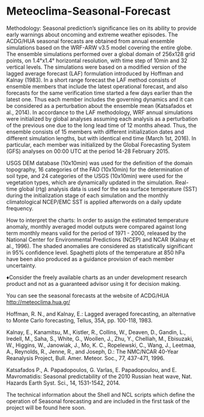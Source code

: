 # Meteoclima-Seasonal-Forecast
Methodology: Seasonal prediction’s significance lies on its ability to provide early warnings about oncoming and extreme weather episodes. The ACDG/HUA seasonal forecasts are obtained from annual ensemble simulations based on the WRF-ARW v3.5 model covering the entire globe. The ensemble simulations performed over a global domain of 256x128 grid points, on 1.4°x1.4° horizontal resolution, with time step of 10min and 32 vertical levels. The simulations were based on a modified version of the lagged average forecast (LAF) formulation introduced by Hoffman and Kalnay (1983). In a short range forecast the LAF method consists of ensemble members that include the latest operational forecast, and also forecasts for the same verification time started a few days earlier than the latest one. Thus each member includes the governing dynamics and it can be considered as a perturbation about the ensemble mean (Katsafados et al., 2014). In accordance to the LAF methodology, WRF annual simulations were initialized by global analyses assuming each analysis as a perturbation of the previous one due to the long lead time of 12 months ahead. Thus, the ensemble consists of 15 members with different initialization dates and different simulation lengths, but with identical end time (March 1st, 2016). In particular, each member was initialized by the Global Forecasting System (GFS) analyses on 00:00 UTC at the period 14-28 February 2015.

USGS DEM database (10x10min) was used for the definition of the domain topography, 16 categories of the FAO (10x10min) for the determination of soil type, and 24 categories of the USGS (10x10min) were used for the vegetation types, which are dynamically updated in the simulation. Real-time global (rtg) analysis data is used for the sea surface temperature (SST) during the initialization stage of each simulation and the monthly climatological NCEP/EMC SST is applied afterwords on a daily update frequency.

How to interpret the charts: In order to assign the estimated temperature anomaly, monthly averaged model outputs were compared against long term monthly means valid for the period of 1971 - 2000, released by the National Center for Environmental Predictions (NCEP) and NCAR (Kalnay et al., 1996). The shaded anomalies are considered as statistically significant in 95% confidence level. Spaghetti plots of the temperature at 850 hPa have been also produced as a guidance provision of each member uncertainty.

♦Consider the freely available charts as an under development research product and not as a guaranteed advisor using it for decision making.

 You can see the seasonal forecasts at the website of ACDG/HUA http://meteoclima.hua.gr/

Hoffman, R. N., and Kalnay, E.: Lagged averaged forecasting, an alternative to Monte Carlo forecasting, Tellus, 35A, pp. 100-118, 1983.

Kalnay, E., Kanamitsu, M., Kistler, R., Collins, W., Deaven, D., Gandin, L.,  Iredell, M., Saha, S., White, G., Woollen, J., Zhu, Y., Chelliah, M., Ebisuzaki, W., Higgins, W., Janowiak, J., Mo, K. C., Ropelewski, C., Wang, J., Leetmaa, A., Reynolds, R., Jenne, R., and Joseph, D.: The NMC/NCAR 40-Year Reanalysis Project, Bull. Amer. Meteor. Soc., 77, 437-471, 1996.

Katsafados P., A. Papadopoulos, G. Varlas, E. Papadopoulou, and E. Mavromatidis: Seasonal predictability of the 2010 Russian heat wave, Nat. Hazards Earth Syst. Sci., 14, 1531-1542, 2014.


The technical information about the Shell and NCL scripts which define the operation of Seasonal forecasting and are included in the first task of the project will be found here soon.

